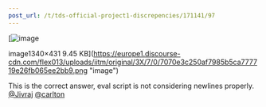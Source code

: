 ```yaml
---
post_url: /t/tds-official-project1-discrepencies/171141/97
---
```

[![image](https://europe1.discourse-cdn.com/flex013/uploads/iitm/original/3X/7/0/7070e3c250af7985b5ca777719e26fb065ee2bb9.png)

image1340×431 9.45 KB](https://europe1.discourse-cdn.com/flex013/uploads/iitm/original/3X/7/0/7070e3c250af7985b5ca777719e26fb065ee2bb9.png "image")

  
This is the correct answer, eval script is not considering newlines properly. [@Jivraj](/u/jivraj) [@carlton](/u/carlton)